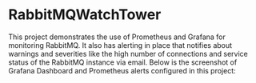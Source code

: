# RabbitMQWatchTower

This project demonstrates the use of Prometheus and Grafana for monitoring RabbitMQ. It also has alerting in place that notifies about warnings and severities like the high number of connections and service status of the RabbitMQ instance via email. Below is the screenshot of Grafana Dashboard and Prometheus alerts configured in this project:


